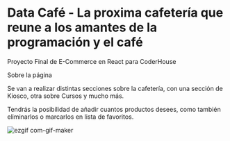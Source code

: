 # Data Café - La proxima cafetería que reune a los amantes de la programación y el café

Proyecto Final de E-Commerce en React para CoderHouse

Sobre la página

Se van a realizar distintas secciones sobre la cafetería, con una sección de Kiosco, otra sobre Cursos y mucho más.

Tendrás la posibilidad de añadir cuantos productos desees, como también eliminarlos o marcarlos en lista de favoritos.

![ezgif com-gif-maker](https://user-images.githubusercontent.com/58220306/183004033-0468b947-bda6-4ae1-a39b-5602924256d8.gif)


